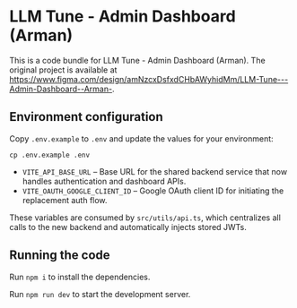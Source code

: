 
  # LLM Tune - Admin Dashboard (Arman)

  This is a code bundle for LLM Tune - Admin Dashboard (Arman). The original project is available at https://www.figma.com/design/amNzcxDsfxdCHbAWyhidMm/LLM-Tune---Admin-Dashboard--Arman-.

## Environment configuration

Copy `.env.example` to `.env` and update the values for your environment:

```
cp .env.example .env
```

- `VITE_API_BASE_URL` – Base URL for the shared backend service that now handles authentication and dashboard APIs.
- `VITE_OAUTH_GOOGLE_CLIENT_ID` – Google OAuth client ID for initiating the replacement auth flow.

These variables are consumed by `src/utils/api.ts`, which centralizes all calls to the new backend and automatically injects stored JWTs.

## Running the code

Run `npm i` to install the dependencies.

Run `npm run dev` to start the development server.
  
